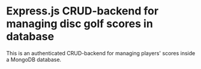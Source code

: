 # Express.js CRUD-backend for managing disc golf scores in database

This is an authenticated CRUD-backend for managing players' scores inside a MongoDB database. 
